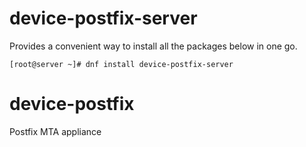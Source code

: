 # device-postfix-server
Provides a convenient way to install all the packages below in one go.

```
[root@server ~]# dnf install device-postfix-server
```

# device-postfix
Postfix MTA appliance

